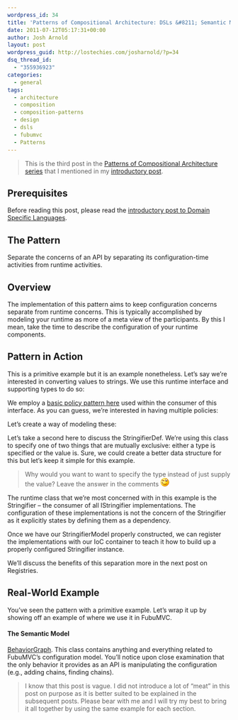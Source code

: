 ```yaml
---
wordpress_id: 34
title: 'Patterns of Compositional Architecture: DSLs &#8211; Semantic Models'
date: 2011-07-12T05:17:31+00:00
author: Josh Arnold
layout: post
wordpress_guid: http://lostechies.com/josharnold/?p=34
dsq_thread_id:
  - "355936923"
categories:
  - general
tags:
  - architecture
  - composition
  - composition-patterns
  - design
  - dsls
  - fubumvc
  - Patterns
---
```

> This is the third post in the [Patterns of Compositional Architecture series](http://lostechies.com/josharnold/tag/composition-patterns/) that I mentioned in my [introductory post](http://lostechies.com/josharnold/2011/07/09/patterns-of-compositional-architecture/).

## Prerequisites

Before reading this post, please read the [introductory post to Domain Specific Languages](http://lostechies.com/josharnold/2011/07/11/patterns-of-compositional-architecture-domain-specific-languages/).

## The Pattern

Separate the concerns of an API by separating its configuration-time activities from runtime activities.

## Overview

The implementation of this pattern aims to keep configuration concerns separate from runtime concerns. This is typically accomplished by modeling your runtime as more of a meta view of the participants. By this I mean, take the time to describe the configuration of your runtime components.

## Pattern in Action

This is a primitive example but it is an example nonetheless. Let’s say we’re interested in converting values to strings. We use this runtime interface and supporting types to do so:



We employ a [basic policy pattern here](http://lostechies.com/josharnold/2011/07/09/patterns-of-compositional-architecture-policies) used within the consumer of this interface. As you can guess, we’re interested in having multiple policies:



Let’s create a way of modeling these:



Let&#8217;s take a second here to discuss the StringifierDef. We’re using this class to specify one of two things that are mutually exclusive: either a type is specified or the value is. Sure, we could create a better data structure for this but let’s keep it simple for this example.

> Why would you want to want to specify the type instead of just supply the value? Leave the answer in the comments <img class="wlEmoticon wlEmoticon-winkingsmile" style="border-style: none;" src="/content/josharnold/uploads/2011/07/wlEmoticon-winkingsmile.png" alt="Winking smile" />

The runtime class that we’re most concerned with in this example is the Stringifier – the consumer of all IStringifier implementations. The configuration of these implementations is not the concern of the Stringifier as it explicitly states by defining them as a dependency.

Once we have our StringifierModel properly constructed, we can register the implementations with our IoC container to teach it how to build up a properly configured Stringifier instance.

We’ll discuss the benefits of this separation more in the next post on Registries.

## Real-World Example

You’ve seen the pattern with a primitive example. Let’s wrap it up by showing off an example of where we use it in FubuMVC.

#### The Semantic Model

[BehaviorGraph](https://github.com/DarthFubuMVC/fubumvc/blob/master/src/FubuMVC.Core/Registration/BehaviorGraph.cs). This class contains anything and everything related to FubuMVC’s configuration model. You’ll notice upon close examination that the only behavior it provides as an API is manipulating the configuration (e.g., adding chains, finding chains).

> I know that this post is vague. I did not introduce a lot of “meat” in this post on purpose as it is better suited to be explained in the subsequent posts. Please bear with me and I will try my best to bring it all together by using the same example for each section.